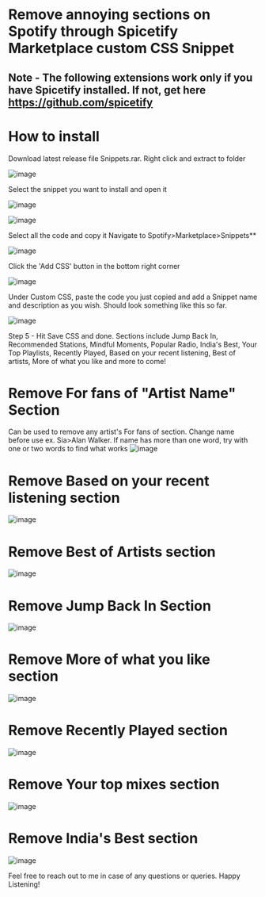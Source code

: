 # **Remove annoying sections on Spotify through Spicetify Marketplace custom CSS Snippet**
## Note - The following extensions work only if you have Spicetify installed. If not, get here https://github.com/spicetify

# How to install
Download latest release file Snippets.rar. Right click and extract to folder

![image](https://github.com/user-attachments/assets/cce0bc08-30e7-4519-b6e1-4e1169393781)

Select the snippet you want to install and open it

![image](https://github.com/user-attachments/assets/3309a05e-43db-47c8-9f95-dfacaaf9bc55)

![image](https://github.com/user-attachments/assets/f854ccc7-2844-4709-a140-ef65321d194d)

Select all the code and copy it
Navigate to Spotify>Marketplace>Snippets**

![image](https://github.com/user-attachments/assets/2decf258-2f0e-4e65-985e-d5f2ac483a8b)

Click the 'Add CSS' button in the bottom right corner

![image](https://github.com/user-attachments/assets/3c156d43-7c5b-4956-8f97-ae4794aae606)

Under Custom CSS, paste the code you just copied and add a Snippet name and description as you wish. Should look something like this so far.

![image](https://github.com/user-attachments/assets/074e4afa-732b-4927-aa11-2e0da0b2b2a0)


Step 5 - Hit Save CSS and done.
Sections include Jump Back In, Recommended Stations, Mindful Moments, Popular Radio, India's Best, Your Top Playlists, Recently Played, Based on your recent listening, Best of artists, More of what you like and more to come!

# Remove For fans of "Artist Name" Section

Can be used to remove any artist's For fans of section. Change name before use ex. Sia>Alan Walker.
If name has more than one word, try with one or two words to find what works
![image](https://github.com/user-attachments/assets/3f93f294-e100-4e98-befb-ba8fd57e4be9)
# Remove Based on your recent listening section
![image](https://github.com/user-attachments/assets/8b58983e-6c18-48bd-9245-30f2a5f296a1)
# Remove Best of Artists section
![image](https://github.com/user-attachments/assets/0ea117c9-43bb-4379-b915-bdb7c439d4ef)
# Remove Jump Back In Section
![image](https://github.com/user-attachments/assets/7bf40231-fd57-4863-bbc8-9a3fbb30d31a)
# Remove More of what you like section
![image](https://github.com/user-attachments/assets/180056bc-8eab-435e-9433-231d752398db)
# Remove Recently Played section
![image](https://github.com/user-attachments/assets/43aa2f04-c7bd-4962-b975-ec4bc3cc2d77)
# Remove Your top mixes section 
![image](https://github.com/user-attachments/assets/8685c897-43ec-473e-9ede-d1ef2b2baf04)
# Remove India's Best section 
![image](https://github.com/user-attachments/assets/88a2fab5-61c1-4120-bb64-e0d35e9d5137)

Feel free to reach out to me in case of any questions or queries. Happy Listening! 
